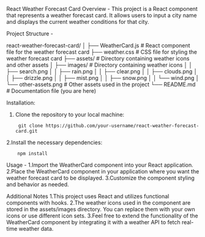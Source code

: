 React Weather Forecast Card
Overview - 
This project is a React component that represents a weather forecast card. It allows users to input a city name and displays the current weather conditions for that city.



Project Structure - 

react-weather-forecast-card/
│
├── WeatherCard.js        # React component file for the weather forecast card
├── weather.css            # CSS file for styling the weather forecast card
├── assets/                # Directory containing weather icons and other assets
│   ├── images/            # Directory containing weather icons
│   │   ├── search.png
│   │   ├── rain.png
│   │   ├── clear.png
│   │   ├── clouds.png
│   │   ├── drizzle.png
│   │   ├── mist.png
│   │   ├── snow.png
│   │   └── wind.png
│   └── other-assets.png   # Other assets used in the project
└── README.md              # Documentation file (you are here)

Installation:
1. Clone the repository to your local machine:
   
        git clone https://github.com/your-username/react-weather-forecast-card.git


2.Install the necessary dependencies:

        npm install


Usage - 
1.Import the WeatherCard component into your React application.
2.Place the WeatherCard component in your application where you want the weather forecast card to be displayed.
3.Customize the component styling and behavior as needed.


Additional Notes
1.This project uses React and utilizes functional components with hooks.
2.The weather icons used in the component are stored in the assets/images directory. You can replace them with your own icons or use different icon sets.
3.Feel free to extend the functionality of the WeatherCard component by integrating it with a weather API to fetch real-time weather data.